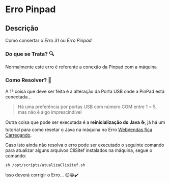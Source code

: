 # Erro Pinpad
## Descrição
Como consertar o *Erro 31* ou *Erro Pinpad*

### Do que se Trata? 🔍

Normalmente este erro é referente a conexão da Pinpad com a máquina

### Como Resolver? 🤔

A 1ª coisa que deve ser feita é a alteração da Porta USB onde a PinPad está conectada...

>Há uma preferência por portas USB com número COM entre 1 ~ 5, mas não é algo imprescindível

Outra coisa que pode ser executada é a **reinicialização do Java ☕**, já há um tutorial para como resetar o Java na máquina no Erro [WebVendas fica Carregando](https://github.com/tutoriais-para-mim/DICI/blob/main/WebVendas/WebVendas%20fica%20Carregando.md).

Caso isto ainda não resolva o erro pode ser executado o seguinte comando para atualizar alguns arquivos CliSitef instalados na máquina, segue o comando:

    sh /opt/scripts/atualizaClisitef.sh

Isso deverá corrigir o Erro... 😉😁✔️
